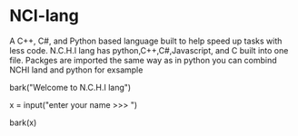 # NCI-lang
A C++, C#, and Python based language built to help speed up tasks with less code. N.C.H.I lang has python,C++,C#,Javascript, and C built into one file. Packges are imported the same way as in python you can combind NCHI land and python for exsample


bark("Welcome to N.C.H.I lang")

x = input("enter your name >>> ")

bark(x)
    

